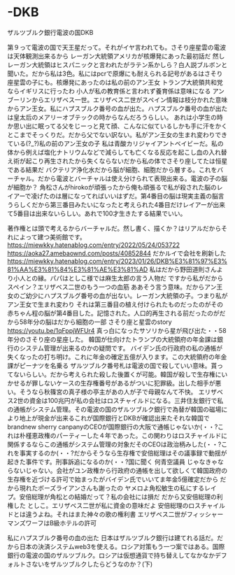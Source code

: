 # -DKB
ザルツブルク銀行電波の国DKB

第９って電波の国で天王星だって。それがイヤ言われても。さそり座星雲の電波は天体観測出来るから
レーガン大統領アメリカが核爆発にあった最初話だ
然しレーガン大統領はヒスパニックと言われたがラテン系かしら？白人説ブルボンと聞いた。だから私は3色。私にはpcrで原爆にも耐えられる記号があるはさそり座星雲の子にも。核爆発にあったのは私の前のアン王女
トランプ大統領共和党ならイギリスに行ったわ
小人が私の教育係と言われず養育係は意味になる
アンブーリンからエリザベス一世。エリザベス二世がスペイン情報は枝分かれた意味からアン王女。私にハプスブルク番号の血が出た。ハプスブルク番号の血が出たは皇太后のメアリーオブテックの時からなんだろうらしい。
あれは小学生の時か思い出に眠ってる父をじーっと見て顔、こんなに似ているしかも手に汗をかくとこまでそっくりだ。だから父でない訳ない。私がアン王女の生まれ変わりできている(?_?)私の前のアン王女の子
私は青酸カリジャイアントベイビーだ。私の体から例えば塩化ナトリウムなどで減らしても亡くなる反応を起こし血の入れ替え術が起こり再生されたから失くならないだから私の体でさそり座してたは恒星である結果だ
バクテリア浄化水だから脳が細胞、細胞だから層する。これをバーチャル。だから電波とバーチャルは使え分けられて表現出来る。電波の子の脳が細胞か？
角松さんがhirokoが頑張ったから俺も頑張るで私が殺された脳のレイアーで凌げたのは層になってればいいはずだ。第4番目の脳は現実主義の脳言うらしくだから第三番目みたいになったと考えられた4番目だけレイアーが出来て5番目は出来ないらしい。あれで100才生きたする結果でいい。

著作権とは頭で考えるからバーチャルだ。然し書く、描くか？はリアルだからそれによって建つ美術館です。
https://miewkky.hatenablog.com/entry/2022/05/24/053722
https://aoka27.amebaownd.com/posts/40852844
だかルイで会社を刷新した
https://miewkky.hatenablog.com/entry/2023/01/26/DKB%E3%81%97%E3%81%AA%E3%81%84%E3%81%AE%E3%81%AD
私はだから野田道則さんより小人との縁。パパはとしこ様では麻生太郎の言う人物だ
ですから私がだからスペイン？エリザベス二世のもう一つの血筋
ああそう言う意味。だからアン王女のご幼少にハプスブルグ番号の血が出ない。レーガン大統領の子。つまり私がアン王女で生まれ変わり
それは第三番目の植え付けられたものだったのがその赤ちゃん程の脳が第4番目した。記憶された。人口的再生される前だったのがだから58年分の脳はだから細胞の一部
さそり座と星雲のstory
https://youtu.be/1qFppjWFUr4
真っ白になったサソリから星が飛び出た・・58年分のさそり座の星座した。
韓国が仕向けたトランプの大統領府の年金課は銀行のシステム管理が出来るのかの疑問です。
バイデン氏の行政府の私の通帳が失くなったの打ち明け。これに年金の確定五億が入ります。この大統領府の年金課がピーナツを名乗る
ザルツブルク番号札は電波の国で殺していい意味。貰ってないらしい。だから考えられた殺した後置くが可能。韓国が殺しで生存権にいかせるが罪しないケースの生存権番号があるがついに犯罪級。出した相手が悪い。そうなら秋篠宮の真子様の亭主があの人が子で母親なんて不快。
エリザベス2世の資金は100兆円が私の会社はロスチャイルドになる。三井住友銀行で私の通帳がシステム管理。その電波の国のザルツブルク銀行で為替が韓国の磁場により地上が現金が出来るこれが国際銀行とDKBが確認出来たそれな韓国でbrandnew sherry canpanyのCEOが国際銀行の大阪で通帳じゃないか(・・?これは朴槿恵政権のパーティーした４年であった。この関わりはロスチャイルドに関係するならこの通帳がシステム管理の対象だそのCEOは政治柄みした(・・?これを事実するのか(・・?だからそうなら生存権で安倍総理はその議事録で動揺が起きた事件です。刑事訴追になるのか(・・?国に聞く
何青空議員
じゃなきゃならないじゃない。会社がユン政権から行政府の通帳を出して欲しくて韓国政府の生存権を近づける許可で始まったがバイデン氏でいいてま年金5億確定だから
だから現れたボーズライアンさんも謝ったの
ヤメロよ角松敏生の私にするレイプ。安倍総理が角松との結婚だって？私の会社には損だ
だから又安倍総理の利権した
としこ。エリザベス二世が私に資金の意味だよ
安倍総理のロスチャイルドとは違うよね。それはまた神々の歌の権利書
エリザベス二世がフィッシャーマンズワーフはB級ホテルの許可

私にハプスブルク番号の血の出た
日本はザルツブルク銀行は建てれる話だ。だから日本の決済システムweb3を使える。ロシア対策もう一つ案ではある。国際銀行の電波の国のザルツブルク。ロシアは仮想通貨で持ち替えしてなかなかデフォルトさないをザルツブルクしたらどうなのか？(下)


